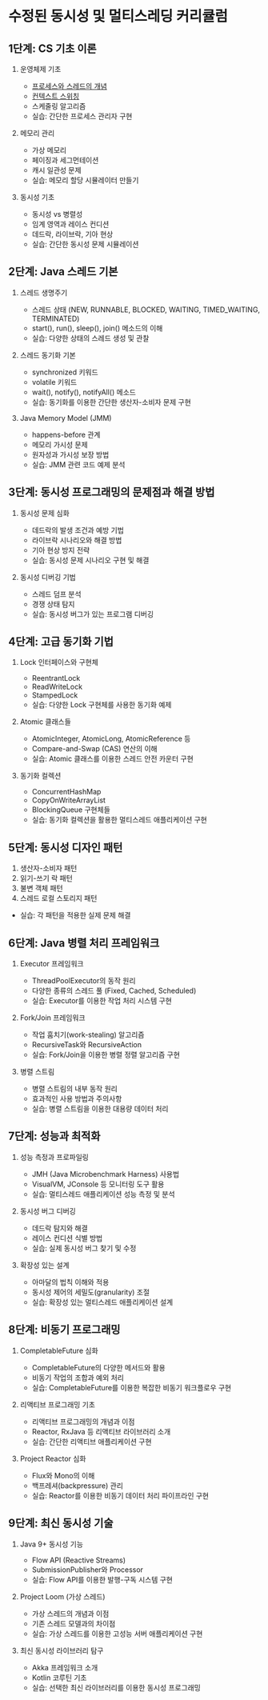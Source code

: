 # 수정된 동시성 및 멀티스레딩 커리큘럼

## 1단계: CS 기초 이론
1. 운영체제 기초
    - [프로세스와 스레드의 개념](/240810/Process_and_Thread.md)
    - [컨텍스트 스위칭](/240810/Context_Switching.md)
    - 스케줄링 알고리즘
    - 실습: 간단한 프로세스 관리자 구현

2. 메모리 관리
    - 가상 메모리
    - 페이징과 세그먼테이션
    - 캐시 일관성 문제
    - 실습: 메모리 할당 시뮬레이터 만들기

3. 동시성 기초
    - 동시성 vs 병렬성
    - 임계 영역과 레이스 컨디션
    - 데드락, 라이브락, 기아 현상
    - 실습: 간단한 동시성 문제 시뮬레이션

## 2단계: Java 스레드 기본
1. 스레드 생명주기
    - 스레드 상태 (NEW, RUNNABLE, BLOCKED, WAITING, TIMED_WAITING, TERMINATED)
    - start(), run(), sleep(), join() 메소드의 이해
    - 실습: 다양한 상태의 스레드 생성 및 관찰

2. 스레드 동기화 기본
    - synchronized 키워드
    - volatile 키워드
    - wait(), notify(), notifyAll() 메소드
    - 실습: 동기화를 이용한 간단한 생산자-소비자 문제 구현

3. Java Memory Model (JMM)
    - happens-before 관계
    - 메모리 가시성 문제
    - 원자성과 가시성 보장 방법
    - 실습: JMM 관련 코드 예제 분석

## 3단계: 동시성 프로그래밍의 문제점과 해결 방법
1. 동시성 문제 심화
    - 데드락의 발생 조건과 예방 기법
    - 라이브락 시나리오와 해결 방법
    - 기아 현상 방지 전략
    - 실습: 동시성 문제 시나리오 구현 및 해결

2. 동시성 디버깅 기법
    - 스레드 덤프 분석
    - 경쟁 상태 탐지
    - 실습: 동시성 버그가 있는 프로그램 디버깅

## 4단계: 고급 동기화 기법
1. Lock 인터페이스와 구현체
    - ReentrantLock
    - ReadWriteLock
    - StampedLock
    - 실습: 다양한 Lock 구현체를 사용한 동기화 예제

2. Atomic 클래스들
    - AtomicInteger, AtomicLong, AtomicReference 등
    - Compare-and-Swap (CAS) 연산의 이해
    - 실습: Atomic 클래스를 이용한 스레드 안전 카운터 구현

3. 동기화 컬렉션
    - ConcurrentHashMap
    - CopyOnWriteArrayList
    - BlockingQueue 구현체들
    - 실습: 동기화 컬렉션을 활용한 멀티스레드 애플리케이션 구현

## 5단계: 동시성 디자인 패턴
1. 생산자-소비자 패턴
2. 읽기-쓰기 락 패턴
3. 불변 객체 패턴
4. 스레드 로컬 스토리지 패턴
- 실습: 각 패턴을 적용한 실제 문제 해결

## 6단계: Java 병렬 처리 프레임워크
1. Executor 프레임워크
    - ThreadPoolExecutor의 동작 원리
    - 다양한 종류의 스레드 풀 (Fixed, Cached, Scheduled)
    - 실습: Executor를 이용한 작업 처리 시스템 구현

2. Fork/Join 프레임워크
    - 작업 훔치기(work-stealing) 알고리즘
    - RecursiveTask와 RecursiveAction
    - 실습: Fork/Join을 이용한 병렬 정렬 알고리즘 구현

3. 병렬 스트림
    - 병렬 스트림의 내부 동작 원리
    - 효과적인 사용 방법과 주의사항
    - 실습: 병렬 스트림을 이용한 대용량 데이터 처리

## 7단계: 성능과 최적화
1. 성능 측정과 프로파일링
    - JMH (Java Microbenchmark Harness) 사용법
    - VisualVM, JConsole 등 모니터링 도구 활용
    - 실습: 멀티스레드 애플리케이션 성능 측정 및 분석

2. 동시성 버그 디버깅
    - 데드락 탐지와 해결
    - 레이스 컨디션 식별 방법
    - 실습: 실제 동시성 버그 찾기 및 수정

3. 확장성 있는 설계
    - 아마달의 법칙 이해와 적용
    - 동시성 제어의 세밀도(granularity) 조절
    - 실습: 확장성 있는 멀티스레드 애플리케이션 설계

## 8단계: 비동기 프로그래밍
1. CompletableFuture 심화
    - CompletableFuture의 다양한 메서드와 활용
    - 비동기 작업의 조합과 예외 처리
    - 실습: CompletableFuture를 이용한 복잡한 비동기 워크플로우 구현

2. 리액티브 프로그래밍 기초
    - 리액티브 프로그래밍의 개념과 이점
    - Reactor, RxJava 등 리액티브 라이브러리 소개
    - 실습: 간단한 리액티브 애플리케이션 구현

3. Project Reactor 심화
    - Flux와 Mono의 이해
    - 백프레셔(backpressure) 관리
    - 실습: Reactor를 이용한 비동기 데이터 처리 파이프라인 구현

## 9단계: 최신 동시성 기술
1. Java 9+ 동시성 기능
    - Flow API (Reactive Streams)
    - SubmissionPublisher와 Processor
    - 실습: Flow API를 이용한 발행-구독 시스템 구현

2. Project Loom (가상 스레드)
    - 가상 스레드의 개념과 이점
    - 기존 스레드 모델과의 차이점
    - 실습: 가상 스레드를 이용한 고성능 서버 애플리케이션 구현

3. 최신 동시성 라이브러리 탐구
    - Akka 프레임워크 소개
    - Kotlin 코루틴 기초
    - 실습: 선택한 최신 라이브러리를 이용한 동시성 프로그래밍